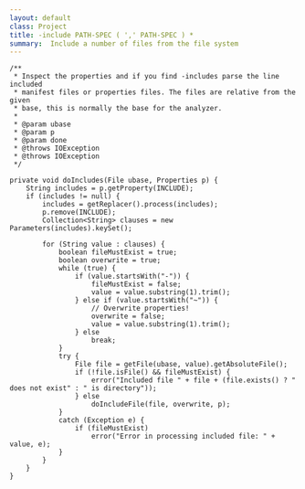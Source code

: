 ```yaml
---
layout: default
class: Project
title: -include PATH-SPEC ( ',' PATH-SPEC ) * 
summary:  Include a number of files from the file system
---
```


	/**
	 * Inspect the properties and if you find -includes parse the line included
	 * manifest files or properties files. The files are relative from the given
	 * base, this is normally the base for the analyzer.
	 * 
	 * @param ubase
	 * @param p
	 * @param done
	 * @throws IOException
	 * @throws IOException
	 */

	private void doIncludes(File ubase, Properties p) {
		String includes = p.getProperty(INCLUDE);
		if (includes != null) {
			includes = getReplacer().process(includes);
			p.remove(INCLUDE);
			Collection<String> clauses = new Parameters(includes).keySet();

			for (String value : clauses) {
				boolean fileMustExist = true;
				boolean overwrite = true;
				while (true) {
					if (value.startsWith("-")) {
						fileMustExist = false;
						value = value.substring(1).trim();
					} else if (value.startsWith("~")) {
						// Overwrite properties!
						overwrite = false;
						value = value.substring(1).trim();
					} else
						break;
				}
				try {
					File file = getFile(ubase, value).getAbsoluteFile();
					if (!file.isFile() && fileMustExist) {
						error("Included file " + file + (file.exists() ? " does not exist" : " is directory"));
					} else
						doIncludeFile(file, overwrite, p);
				}
				catch (Exception e) {
					if (fileMustExist)
						error("Error in processing included file: " + value, e);
				}
			}
		}
	}

